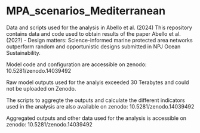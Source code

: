 # MPA_scenarios_Mediterranean
Data and scripts used for the analysis in Abello et al. (2024)
This repository contains data and code used to obtain results of the paper Abello et al.  (202?) - Design matters: Science-informed marine protected area networks outperform random and opportunistic designs submitted in NPJ Ocean Sustainability.

Model code and configuration are accessible on zenodo: 10.5281/zenodo.14039492

Raw model outputs used for the analyis exceeded 30 Terabytes and could not be uploaded on Zenodo.

The scripts to aggregte the outputs and calculate the different indicators used in the analysis are also available on zenodo: 10.5281/zenodo.14039492

Aggregated outputs and other data used for the analysis is accessible on zenodo: 10.5281/zenodo.14039492



